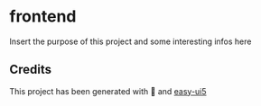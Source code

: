 # frontend

Insert the purpose of this project and some interesting infos here

## Credits

This project has been generated with 💙 and [easy-ui5](https://github.com/SAP)
